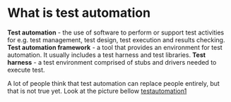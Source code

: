 # What is test automation
**Test automation** - the use of software to perform or support test activities for e.g. test management, test design, test execution and results checking.
**Test automation framework** - a tool that provides an environment for test automation. It usually includes a test harness and test libraries.
**Test harness** - a test environment comprised of stubs and drivers needed to execute test.

A lot of people think that test automation can replace people entirely, but that is not true yet. Look at the picture bellow
[testautomation1](images/testautomation1.png)